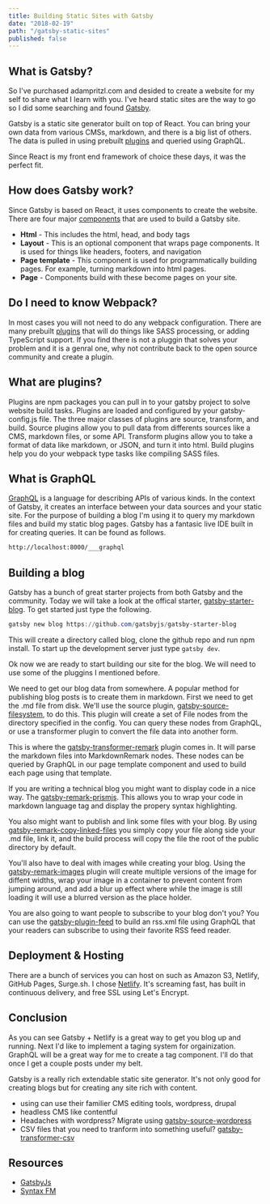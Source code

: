 ```yaml
---
title: Building Static Sites with Gatsby
date: "2018-02-19"
path: "/gatsby-static-sites"
published: false
---
```


## What is Gatsby?
So I've purchased adampritzl.com and desided to create a website for my self to share what I learn with you.  I've heard static sites are the way to go so I did some searching and found [Gatsby](https://www.gatsbyjs.com).

Gatsby is a static site generator built on top of React.  You can bring your own data from various CMSs, markdown, and there is a big list of others.  The data is pulled in using prebuilt [plugins](https://www.gatsbyjs.org/docs/plugins/) and queried using GraphQL.

Since React is my front end framework of choice these days, it was the perfect fit.

## How does Gatsby work?

Since Gatsby is based on React, it uses components to create the website.  There are four major [components](https://www.gatsbyjs.org/docs/building-with-components/) that are used to build a Gatsby site.

* **Html** - This includes the html, head, and body tags
* **Layout** - This is an optional component that wraps page components.  It is used for things like headers, footers, and navigation
* **Page template** - This component is used for programmatically building pages.  For example, turning markdown into html pages.
* **Page** - Components build with these become pages on your site.

## Do I need to know Webpack?

In most cases you will not need to do any webpack configuration.  There are many prebuilt [plugins](https://www.gatsbyjs.org/docs/plugins/) that will do things like SASS processing, or adding TypeScript support.  If you find there is not a pluggin that solves your problem and it is a genral one, why not contribute back to the open source community and create a plugin.

## What are plugins?

Plugins are npm packages you can pull in to your gatsby project to solve website build tasks.  Plugins are loaded and configured by your gatsby-config.js file.  The three major classes of plugins are source, transform, and build.  Source plugins allow you to pull data from differents sources like a CMS, markdown files, or some API.  Transform plugins allow you to take a format of data like markdown, or JSON, and turn it into html.  Build plugins help you do your webpack type tasks like compiling SASS files.

## What is GraphQL

[GraphQL](http://graphql.org/) is a language for describing APIs of various kinds. In the context of Gatsby, it creates an interface between your data sources and your static site.  For the purpose of building a blog I'm using it to query my markdown files and build my static blog pages.  Gatsby has a fantasic live IDE built in for creating queries.  It can be found as follows.

```html
http://localhost:8000/___graphql
```

## Building a blog

Gatsby has a bunch of great starter projects from both Gatsby and the community.  Today we will take a look at the offical starter, [gatsby-starter-blog](https://github.com/gatsbyjs/gatsby-starter-blog).  To get started just type the following.

```powershell
gatsby new blog https://github.com/gatsbyjs/gatsby-starter-blog
```

This will create a directory called blog, clone the github repo and run npm install.  To start up the development server just type `gatsby dev`.

Ok now we are ready to start building our site for the blog.  We will need to use some of the pluggins I mentioned before.  

We need to get our blog data from somewhere.  A popular method for publishing blog posts is to create them in markdown.  First we need to get the .md file from disk.  We'll use the source plugin, [gatsby-source-filesystem](https://www.gatsbyjs.org/packages/gatsby-source-filesystem/), to do this.  This plugin will create a set of File nodes from the directory specified in the config.  You can query these nodes from GraphQL, or use a transformer plugin to convert the file data into another form.

This is where the [gatsby-transformer-remark](https://www.gatsbyjs.org/packages/gatsby-transformer-remark/) plugin comes in.  It will parse the markdown files into MarkdownRemark nodes.  These nodes can be queried by GraphQL in our page template component and used to build each page using that template.

If you are writing a technical blog you might want to display code in a nice way.  The [gatsby-remark-prismjs](https://www.gatsbyjs.org/packages/gatsby-remark-prismjs/).  This allows you to wrap your code in markdown language tag and display the propery syntax highlighting.

You also might want to publish and link some files with your blog.   By using [gatsby-remark-copy-linked-files](https://www.gatsbyjs.org/packages/gatsby-remark-copy-linked-files/) you simply copy your file along side your .md file, link it, and the build process will copy the file the root of the public directory by default.

You'll also have to deal with images while creating your blog.  Using the [gatsby-remark-images](https://www.gatsbyjs.org/packages/gatsby-remark-images/) plugin will create multiple versions of the image for diffent widths,  wrap your image in a container to prevent content from jumping around, and add a blur up effect where while the image is still loading it will use a blurred version as the place holder.

You are also going to want people to subscribe to your blog don't you? You can use the [gatsby-plugin-feed](https://www.gatsbyjs.org/packages/gatsby-plugin-feed/) to build an rss.xml file using GraphQL that your readers can subscribe to using their favorite RSS feed reader.

## Deployment & Hosting

There are a bunch of services you can host on such as Amazon S3, Netlify, GitHub Pages, Surge.sh.  I chose [Netlify](https://www.netlify.com/).  It's screaming fast, has built in continuous delivery, and free SSL using Let's Encrypt.

## Conclusion

As you can see Gatsby + Netlify is a great way to get you blog up and running.  Next I'd like to implement a taging system for orgainization.  GraphQL will be a great way for me to create a tag component.  I'll do that once I get a couple posts under my belt.

Gatsby is a really rich extendable static site generator.  It's not only good for creating blogs but for creating any site rich with content.

* using can use their familier CMS editing tools, wordpress, drupal
* headless CMS like contentful
* Headaches with wordpress?  Migrate using [gatsby-source-wordpress](https://www.gatsbyjs.org/packages/gatsby-source-wordpress/)
* CSV files that you need to tranform into something useful? [gatsby-transformer-csv](https://www.gatsbyjs.org/packages/gatsby-transformer-csv/)

## Resources

* [GatsbyJs](https://www.gatsbyjs.org/)
* [Syntax FM](https://syntax.fm/)

